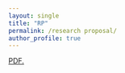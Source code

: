 ```yaml
---
layout: single
title: "RP"
permalink: /research proposal/
author_profile: true
---
```


<a href="https://github.com/peilin-chen/peilin-chen.github.io/blob/main/files/Research%20Proposal.pdf" target="_blank">PDF.</a>

